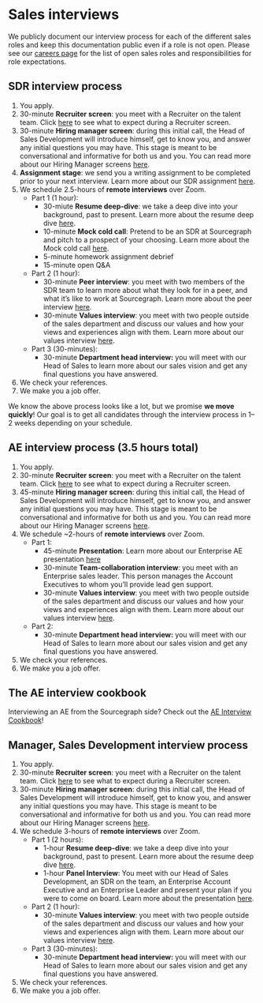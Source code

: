# Sales interviews

We publicly document our interview process for each of the different sales roles and keep this documentation public even if a role is not open. Please see our [careers page](https://boards.greenhouse.io/sourcegraph91) for the list of open sales roles and responsibilities for role expectations.

## SDR interview process

1. You apply.
2. 30-minute **Recruiter screen**: you meet with a Recruiter on the talent team. Click [here](../../talent/process/types_of_interviews.md#recruiter-screen) to see what to expect during a Recruiter screen.
3. 30-minute **Hiring manager screen**: during this initial call, the Head of Sales Development will introduce himself, get to know you, and answer any initial questions you may have. This stage is meant to be conversational and informative for both us and you. You can read more about our Hiring Manager screens [here](../../talent/process/types_of_interviews.md#hiring-manager-screen).
4. **Assignment stage**: we send you a writing assignment to be completed prior to your next interview. Learn more about our SDR assignment [here](../../talent/process/types_of_interviews.md#sales).
5. We schedule 2.5-hours of **remote interviews** over Zoom.
   - Part 1 (1 hour):
     - 30-miute **Resume deep-dive**: we take a deep dive into your background, past to present. Learn more about the resume deep dive [here](../../talent/process/types_of_interviews.md#resume-deep-dive).
     - 10-minute **Mock cold call**: Pretend to be an SDR at Sourcegraph and pitch to a prospect of your choosing. Learn more about the Mock cold call [here](../../talent/process/types_of_interviews.md#sdr-mock-cold-call).
     - 5-minute homework assignment debrief
     - 15-minute open Q&A
   - Part 2 (1 hour):
     - 30-minute **Peer interview**: you meet with two members of the SDR team to learn more about what they look for in a peer, and what it’s like to work at Sourcegraph. Learn more about the peer interview [here](../../talent/process/types_of_interviews.md#peer-interview).
     - 30-minute **Values interview**: you meet with two people outside of the sales department and discuss our values and how your views and experiences align with them. Learn more about our values interview [here](../../talent/process/types_of_interviews.md#values-interview).
   - Part 3 (30-minutes):
     - 30-minute **Department head interview:** you will meet with our Head of Sales to learn more about our sales vision and get any final questions you have answered.
6. We check your references.
7. We make you a job offer.

We know the above process looks like a lot, but we promise **we move quickly**! Our goal is to get all candidates through the interview process in 1–2 weeks depending on your schedule.

## AE interview process (3.5 hours total)

1. You apply.
2. 30-minute **Recruiter screen**: you meet with a Recruiter on the talent team. Click [here](../../talent/process/types_of_interviews.md#recruiter-screen) to see what to expect during a Recruiter screen.
3. 45-minute **Hiring manager screen**: during this initial call, the Head of Sales Development will introduce himself, get to know you, and answer any initial questions you may have. This stage is meant to be conversational and informative for both us and you. You can read more about our Hiring Manager screens [here](../../talent/process/types_of_interviews.md#hiring-manager-screen).
4. We schedule ~2-hours of **remote interviews** over Zoom.
   - Part 1:
     - 45-minute **Presentation**: Learn more about our Enterprise AE presentation [here](../../talent/process/types_of_interviews.md#enterprise-ae-sales-presentation)
     - 30-minute **Team-collaboration interview**: you meet with an Enterprise sales leader. This person manages the Account Executives to whom you’ll provide lead gen support.
     - 30-minute **Values interview**: you meet with two people outside of the sales department and discuss our values and how your views and experiences align with them. Learn more about our values interview [here](../../talent/process/types_of_interviews.md#values-interview).
   - Part 2:
     - 30-minute **Department head interview:** you will meet with our Head of Sales to learn more about our sales vision and get any final questions you have answered.
5. We check your references.
6. We make you a job offer.

## The AE interview cookbook

Interviewing an AE from the Sourcegraph side? Check out the [AE Interview Cookbook](https://docs.google.com/document/d/112zt2yaMRcl6BPmHY4nGplojZEVwKW4I-szoXu0fXPM/)!

## Manager, Sales Development interview process

1. You apply.
2. 30-minute **Recruiter screen**: you meet with a Recruiter on the talent team. Click [here](../../talent/process/types_of_interviews.md#recruiter-screen) to see what to expect during a Recruiter screen.
3. 30-minute **Hiring manager screen**: during this initial call, the Head of Sales Development will introduce himself, get to know you, and answer any initial questions you may have. This stage is meant to be conversational and informative for both us and you. You can read more about our Hiring Manager screens [here](../../talent/process/types_of_interviews.md#hiring-manager-screen).
4. We schedule 3-hours of **remote interviews** over Zoom.
   - Part 1 (2 hours):
     - 1-hour **Resume deep-dive**: we take a deep dive into your background, past to present. Learn more about the resume deep dive [here](../../talent/process/types_of_interviews.md#resume-deep-dive).
     - 1-hour **Panel Interview**: You meet with our Head of Sales Development, an SDR on the team, an Enterprise Account Executive and an Enterprise Leader and present your plan if you were to come on board. Learn more about the presentation [here](../../talent/process/types_of_interviews.md#sdr-mock-cold-call).
   - Part 2 (1 hour):
     - 30-minute **Values interview**: you meet with two people outside of the sales department and discuss our values and how your views and experiences align with them. Learn more about our values interview [here](../../talent/process/types_of_interviews.md#values-interview).
   - Part 3 (30-minutes):
     - 30-minute **Department head interview:** you will meet with our Head of Sales to learn more about our sales vision and get any final questions you have answered.
5. We check your references.
6. We make you a job offer.
